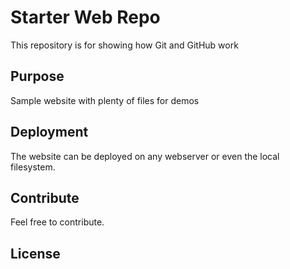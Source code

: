 # Starter Web Repo

This repository is for showing how Git and GitHub work

## Purpose

Sample website with plenty of files for demos

## Deployment

The website can be deployed on any webserver or
even the local filesystem.

## Contribute

Feel free to contribute.

## License
